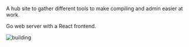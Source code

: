 A hub site to gather different tools to make compiling and admin easier at work.

Go web server with a React frontend.

![building](https://i.ibb.co/tMkZ2r9/Screenshot-20240811-134703.png)

